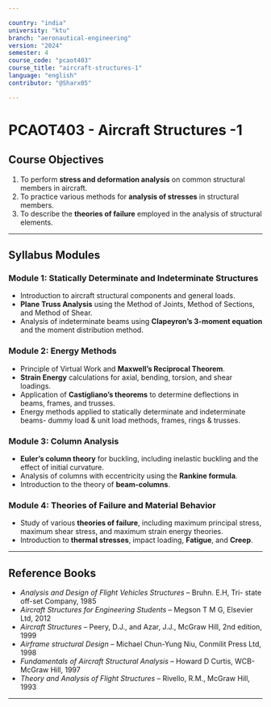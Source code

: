 ```yaml
---

country: "india"
university: "ktu"
branch: "aeronautical-engineering"
version: "2024"
semester: 4
course_code: "pcaot403"
course_title: "aircraft-structures-1"
language: "english"
contributor: "@Sharx05"

---
```


# PCAOT403 - Aircraft Structures -1

## Course Objectives

1.  To perform **stress and deformation analysis** on common structural members in aircraft.
2.  To practice various methods for **analysis of stresses** in structural members.
3.  To describe the **theories of failure** employed in the analysis of structural elements.

---

## Syllabus Modules

### Module 1: Statically Determinate and Indeterminate Structures

-   Introduction to aircraft structural components and general loads.
-   **Plane Truss Analysis** using the Method of Joints, Method of Sections, and Method of Shear.
-   Analysis of indeterminate beams using **Clapeyron’s 3-moment equation** and the moment distribution method.

### Module 2: Energy Methods

-   Principle of Virtual Work and **Maxwell’s Reciprocal Theorem**.
-   **Strain Energy** calculations for axial, bending, torsion, and shear loadings.
-   Application of **Castigliano’s theorems** to determine deflections in beams, frames, and trusses.
- Energy methods applied
to statically determinate and indeterminate beams- dummy load & unit
load methods, frames, rings & trusses. 

### Module 3: Column Analysis

-   **Euler’s column theory** for buckling, including inelastic buckling and the effect of initial curvature.
-   Analysis of columns with eccentricity using the **Rankine formula**.
-   Introduction to the theory of **beam-columns**.

### Module 4: Theories of Failure and Material Behavior

-   Study of various **theories of failure**, including maximum principal stress, maximum shear stress, and maximum strain energy theories.
-   Introduction to **thermal stresses**, impact loading, **Fatigue**, and **Creep**.

---

## Reference Books

-   *Analysis and Design of Flight Vehicles Structures* – Bruhn. E.H, Tri- state off-set Company, 1985
-   *Aircraft Structures for Engineering Students* – Megson T M G, Elsevier Ltd, 2012
-   *Aircraft Structures* – Peery, D.J., and Azar, J.J., McGraw Hill, 2nd edition, 1999
-   *Airframe structural Design* – Michael Chun-Yung Niu, Conmilit Press Ltd, 1998
-   *Fundamentals of Aircraft Structural Analysis* – Howard D Curtis, WCB- McGraw Hill, 1997
-   *Theory and Analysis of Flight Structures* – Rivello, R.M., McGraw Hill, 1993

---
